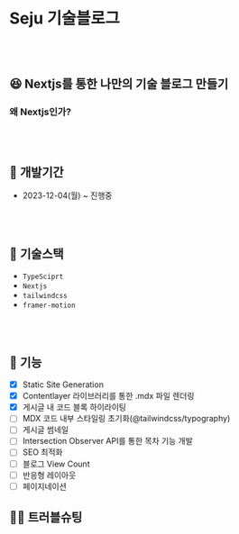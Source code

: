 # Seju 기술블로그

<br />
<br />

## 😆 Nextjs를 통한 나만의 기술 블로그 만들기

### 왜 Nextjs인가?

<br />
<br />

## 📆 개발기간

- 2023-12-04(월) ~ 진행중

<br />
<br />

## 🔨 기술스택

- `TypeSciprt`
- `Nextjs`
- `tailwindcss`
- `framer-motion`

<br />
<br />

## 🐫 기능

- [x] Static Site Generation
- [x] Contentlayer 라이브러리를 통한 .mdx 파일 렌더링
- [x] 게시글 내 코드 블록 하이라이팅
- [ ] MDX 코드 내부 스타일링 초기화(@tailwindcss/typography)
- [ ] 게시글 썸네일
- [ ] Intersection Observer API를 통한 목차 기능 개발
- [ ] SEO 최적화
- [ ] 블로그 View Count
- [ ] 반응형 레이아웃
- [ ] 페이지네이션

## 🏊‍♂️ 트러블슈팅
